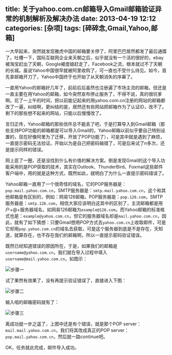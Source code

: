 title: 关于yahoo.com.cn邮箱导入Gmail邮箱验证异常的机制解析及解决办法
date: 2013-04-19 12:12
categories: [杂项]
tags: [碎碎念,Gmail,Yahoo,邮箱]
---

一大早起来，突然就发现雅虎中国的邮箱要关停了，阿里巴巴居然都发了最后通牒了。吐槽一下，国际互联网企业来天朝之后，似乎就没有一个活的很好的，ebay被淘宝赶出了天朝，Google被度娘赶走了，Facebook之流，根本就过不了天朝的长城。虽说Yahoo中国很早就被阿里收购了，可一直也不受什么待见。如今，首先拿邮箱开刀了，Yahoo中国终于也开始了从天朝消失的序幕了。

一直用Yahoo的邮箱好几年了，前前后后虽然也注册遍了市场主流的邮箱，但还是一直主要在用Yahoo的邮箱，如今突然宣布停止服务了，不得不说，真的很坑爹啊。花了一上午的时间，把以前能记起来的用yahoo.com.cn注册的网站的邮箱都改了一遍，纠结啊，更纠结的是，居然还有些网站把邮箱作为了认证ID，改不了。剩下的那些想不起来的网站，只能以后慢慢改了。

言归正传，Yahoo邮箱的那些信件总不能丢了吧，于是打算导入到Gmail邮箱（那些支持POP功能的邮箱都是可以导入Gmail的，Yahoo邮箱以前似乎要自己特别设置的，现在好像阿里为了迁移，开放了POP功能了），可是其中就是遇到了麻烦，一直提示密码无法验证。开始以为是自己把密码输错了，可是后来试了n多次，还是提示同样的错误。

<!--more-->

网上逛了一圈，还是没找到什么有价值的解决方案。倒是发现Gmail的这个导入功能采用的是POP获取的技术，其实在Outlook、ThunderBird、Foxmail这些邮件客户端中，用的就是这种方式，既然如此，就明白了为什么一直提示密码错误了。

Yahoo邮箱一直用了一个很奇怪的域名，它的POP服务器是：`pop.mail.yahoo.com.cn`，SMTP服务器是：`smtp.mail.yahoo.com.cn`，这个和其他邮箱是有区别的，例如：网易126邮箱，POP服务器是：`pop.126.com`，SMTP服务器是：`smtp.126.com`，相信大家应该明白这其中的区别了，主流邮箱都是用户+@+服务器域名，如网易126邮箱为`example@126.com`，而Yahoo邮箱的标准格式也是：`example@yahoo.com.cn`，但它的服务器域名却是`mail.yahoo.com.cn`，因此，就有了如下猜想：只要Gmail想用POP方式去`yahoo.com.cn`上收取邮件，可是它却用`pop.yahoo.com.cn`的域名去获取，可是这个服务器到底是不是存在，天知道，就算存在，也不存在我们的邮箱啊，所以一直提示密码验证错误。

既然已经知道错误的原因所在，于是，如果我们的邮箱是`username@yahoo.com.cn`，我们就在导入过程中填入`username@mail.yahoo.com.cn`，如图示：

![](/img/2013/04/19/yahoo-move-step1.png "步骤一")

试了果然有效果了，没有再提示验证错误了，直接进入下图：

![](/img/2013/04/19/yahoo-move-step2.png "步骤二")

输入咱的邮箱密码就有了：

![](/img/2013/04/19/yahoo-move-step3.png "步骤三")

离成功就一步之遥了，上图中还是有个错误，就是那个POP server：`mail.mail.yahoo.com.cn`，我们将其改成真正的POP server：`pop.mail.yahoo.com.cn`，然后就一路continue吧。

OK，任务就此完成，邮件导入成功。